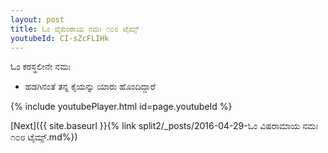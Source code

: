 ```yaml
---
layout: post
title: ಓಂ ವೈಕುಂಠಾಯ ನಮಃ ೧೦೮ ಟೈಮ್ಸ್
youtubeId: CI-sZcFLIHk
---
```

 
 
 ಓಂ ಕರಸ್ಥಲೀನೇ ನಮಃ  
 
 -  ಹಡಗಿನಂತೆ ತನ್ನ ಕೈಯನ್ನು ಯಾರು ಹೊಂದಿದ್ದಾರೆ 
 
  
 
  
 
 
 
 
 
 


{% include youtubePlayer.html id=page.youtubeId %}
 
[Next]({{ site.baseurl }}{% link  split2/_posts/2016-04-29-ಓಂ ವಿಷರಾಮಾಯ ನಮಃ ೧೦೮ ಟೈಮ್ಸ್.md%})
 
